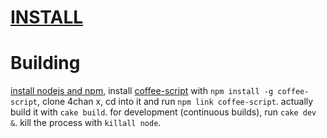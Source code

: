 # **[INSTALL](https://github.com/aeosynth/4chan-x/raw/master/4chan_x.user.js)**

# Building

[install nodejs and npm](https://github.com/joyent/node/wiki/Installation),
install [coffee-script](https://github.com/jashkenas/coffee-script/) with
`npm install -g coffee-script`, clone 4chan x, cd into it and run
`npm link coffee-script`. actually build it with `cake build`. for development
(continuous builds), run `cake dev &`.  kill the process with `killall node`.

